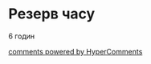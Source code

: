 <div id="hypercomments_widget" class="js-hypercomments-widget invisible"></div>

# Резерв часу 

6 годин

<div class="js-hypercomments-container">
<a href="http://hypercomments.com" class="hc-link" title="comments widget">comments powered by HyperComments</a>
</div>